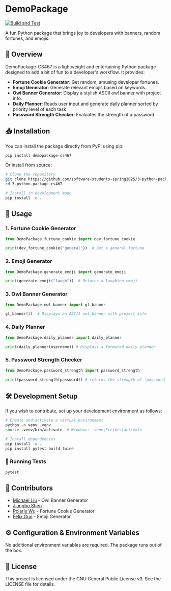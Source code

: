 # DemoPackage

[![Build and Test](https://github.com/software-students-spring2025/3-python-package-cs467/actions/workflows/build.yaml/badge.svg)](https://github.com/software-students-spring2025/3-python-package-cs467/actions/workflows/build.yaml)

A fun Python package that brings joy to developers with banners, random fortunes, and emojis.

## 📌 Overview
DemoPackage-CS467 is a lightweight and entertaining Python package designed to add a bit of fun to a developer's workflow. It provides:
- **Fortune Cookie Generator**: Get random, amusing developer fortunes.
- **Emoji Generator**: Generate relevant emojis based on keywords.
- **Owl Banner Generator**: Display a stylish ASCII owl banner with project info.
- **Daily Planner**: Reads user input and generate daily planner sorted by priority level of each task
- **Password Strength Checker**: Evaluates the strength of a password

## 📥 Installation
You can install the package directly from PyPI using pip:
```sh
pip install demopackage-cs467
```
Or install from source:
```sh
# Clone the repository
git clone https://github.com/software-students-spring2025/3-python-package-cs467.git
cd 3-python-package-cs467

# Install in development mode
pip install -e .
```

## 🚀 Usage
### 1. Fortune Cookie Generator
```python
from DemoPackage.furtune_cookie import dev_fortune_cookie

print(dev_fortune_cookie("general"))  # Get a general fortune
```

### 2. Emoji Generator
```python
from DemoPackage.generate_emoji import generate_emoji

print(generate_emoji("laugh"))  # Returns a laughing emoji
```

### 3. Owl Banner Generator
```python
from DemoPackage.owl_banner import gl_banner

gl_banner(1)  # Displays an ASCII owl banner with project info
```

### 4. Daily Planner
```python
from DemoPackage.daily_planner import daily_planner

print(daily_planner(username)) # Displays a formated daily planner
```

### 5. Password Strength Checker
```python
from DemoPackage.password_strength import password_strength

print(password_strength(password)) # returns the strength of 'password'
```

## 🛠 Development Setup
If you wish to contribute, set up your development environment as follows:
```sh
# Create and activate a virtual environment
python -m venv .venv
source .venv/bin/activate  # Windows: .venv\Scripts\activate

# Install dependencies
pip install -e .
pip install pytest build twine
```

### 🧪 Running Tests
```sh
pytest
```

## 👥 Contributors
- [Michael Liu](https://github.com/Michaelliu1017) - Owl Banner Generator
- [Jiangbo Shen](https://github.com/js-montgomery) - 
- [Polaris Wu](https://github.com/Polaris-Wu450) - Fortune Cookie Generator
- [Felix Guo](https://github.com/Fel1xgte) - Emoji Generator

## ⚙️ Configuration & Environment Variables
No additional environment variables are required. The package runs out of the box.

## 🔑 License
This project is licensed under the GNU General Public License v3. See the LICENSE file for details.
